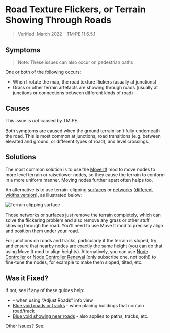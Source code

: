 # Road Texture Flickers, or Terrain Showing Through Roads

> Verified: March 2022 - TM:PE 11.6.5.1

## Symptoms

> Note: These issues can also occur on pedestrian paths

One or both of the following occurs:

* When I rotate the map, the road texture flickers (usually at junctions)
* Grass or other terrain artefacts are showing through roads (usually at junctions or connections between different
  kinds of road)

## Causes

This issue is _not_ caused by TM:PE.

Both symptoms are caused when the ground terrain isn't fully underneath the road. This is most common at junctions, road
transitions (e.g. between elevated and ground, or different types of road), and level crossings.

## Solutions

The most common solution is to use the [Move It!](https://steamcommunity.com/sharedfiles/filedetails/?id=1619685021) mod
to move nodes to more level terrain or raise/lower nodes, so they cause the terrain to conform in a more uniform manner.
Moving nodes further apart often helps too.

An alternative is to use terrain-clipping [surfaces](https://steamcommunity.com/sharedfiles/filedetails/?id=1762784478)
or [networks](https://steamcommunity.com/sharedfiles/filedetails/?id=1516956630) ([different widths version](https://steamcommunity.com/sharedfiles/filedetails/?id=1875956729)),
as illustrated below:

![Terrain clipping surface](https://i.imgur.com/YUM7kIv.gif)

Those networks or surfaces just remove the terrain completely, which can solve the flickering problem and also remove
any grass or other stuff showing through the road. You'll need to use Move It mod to precisely align and position them
under your road.

For junctions on roads and tracks, particularly if the terrain is sloped, try and ensure that nearby nodes are exactly
the same height (you can do that using Move It mod to align heights). Alternatively, you can
use [Node Controller](https://steamcommunity.com/sharedfiles/filedetails/?id=2085403475)
or [Node Controller Renewal](https://steamcommunity.com/sharedfiles/filedetails/?id=2472062376) (only subscribe one, not
both!) to fine-tune the nodes, for example to make them sloped, tilted, etc.

## Was it Fixed?

If not, see if any of these guides help:

* [](Section-of-road-becomes-blue-void.md) - when using "Adjust Roads" info view
* [Blue void roads or tracks](Blue-void-roads-or-tracks.md) - when placing buildings that contain road/track
* [Blue void showing near roads](Blue-void-showing-near-roads.md) - also applies to paths, tracks, etc.

Other issues? See: [](Troubleshooting.md)